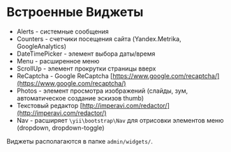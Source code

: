 Встроенные Виджеты
=======

- Alerts - системные сообщения
- Counters - счетчики посещения сайта (Yandex.Metrika, GoogleAnalytics)
- DateTimePicker - элемент выбора даты/время
- Menu - расширенное меню
- ScrollUp - элемент прокрутки страницы вверх
- ReCaptcha - Google ReCaptcha [https://www.google.com/recaptcha/](https://www.google.com/recaptcha/)
- Photos - элемент просмотра изображений (слайды, зум, автоматическое создание эскизов thumb)
- Текстовый редактор [http://imperavi.com/redactor/](http://imperavi.com/redactor/)
- Nav - расширяет `\yii\bootstrap\Nav` для отрисовки элементов меню (dropdown, dropdown-toggle)

Виджеты располагаются в папке `admin/widgets/`.

